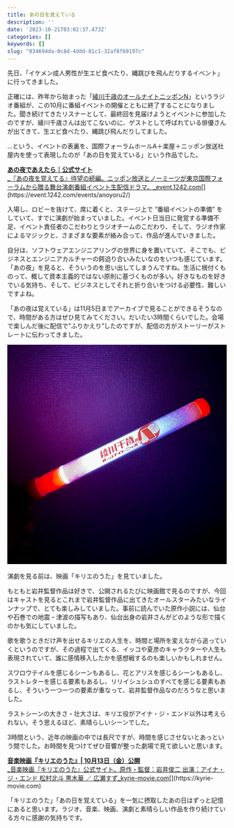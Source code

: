 ```yaml
---
title: あの日を覚えている
description: ''
date: '2023-10-21T03:02:37.473Z'
categories: []
keywords: []
slug: "034694da-0c8d-4ddd-81c1-32af8f69197c"
---
```

先日、「イケメン成人男性が生エビ食べたり、縄跳びを飛んだりするイベント」に行ってきました。

正確には、昨年から始まった「[綾川千歳のオールナイトニッポンN](https://www.allnightnippon.com/ayakawa/)」というラジオ番組が、この10月に番組イベントの開催とともに終了することになりました。聞き続けてきたリスナーとして、最終回を見届けようとイベントに参加したのですが、綾川千歳さんは出てこないのに、ゲストとして呼ばれている俳優さんが出てきて、生エビ食べたり、縄跳び飛んだりしてました。

…という、イベントの表裏を、国際フォーラムホールA＋楽屋＋ニッポン放送社屋内を使って表現したのが「あの日を覚えている」という作品でした。

[**あの夜であえたら｜公式サイト**  
_『あの夜を覚えてる』待望の続編。ニッポン放送とノーミーツが東京国際フォーラムから贈る舞台演劇番組イベント生配信ドラマ。_event.1242.com](https://event.1242.com/events/anoyoru2/ "https://event.1242.com/events/anoyoru2/")[](https://event.1242.com/events/anoyoru2/)

入場し、ロビーを抜けて、席に着くと、ステージ上で “番組イベントの準備” をしていて、すでに演劇が始まっていました。イベント日当日に発覚する準備不足、イベント責任者のこだわりとラジオチームのこだわり、そして、ラジオ作家によるマジックと、さまざまな要素が絡み合って、作品が進んでいきました。

自分は、ソフトウェアエンジニアリングの世界に身を置いていて、そこでも、ビジネスとエンジニアカルチャーの鍔迫り合いみたいなのをいつも感じています。「あの夜」を見ると、そういうのを思い出してしまうんですね。生活に根付くものって、概して資本主義的ではない原則に基づくものが多い。好きなものを好きでいる気持ち、そして、ビジネスとしてそれと折り合いをつける必要性、難しいですよね。

「あの夜は覚えている」は11月5日までアーカイブで見ることができるそうなので、時間がある方はぜひ見てみてください。だいたい3時間くらいでした。会場で楽しんだ後に配信で”ふりかえり”したのですが、配信の方がストーリーがストレートに伝わってきました。

![](1____KttFlmbMgEk____2KvpmaIg.jpeg)

演劇を見る前は、映画「キリエのうた」を見ていました。

もともと岩井監督作品は好きで、公開されるたびに映画館で見るのですが、今回はキャストを見るとこれまで岩井監督作品に出てきたオールスターみたいなラインナップで、とても楽しみしていました。事前に読んでいた原作小説には、仙台や石巻での地震・津波の描写もあり、仙台出身の岩井さんがどのような形で描くのかも気にしていました。

歌を歌うときだけ声を出せるキリエの人生を、時間と場所を変えながら追っていくというのですが、その過程で出てくる、イッコや夏彦のキャラクターや人生も表現されていて、誰に感情移入したかを感想戦するのも楽しいかもしれません。

スワロウテイルを感じるシーンもあるし、花とアリスを感じるシーンもあるし、ラストレターを感じる要素もあるし、リリイシュシュのすべてを感じる要素もあるし、そういう一つ一つの要素が重なって、岩井監督作品なのだろうなと思いました。

ラストシーンの大きさ・壮大さは、キリエ役がアイナ・ジ・エンド以外は考えられない。そう思えるほど、素晴らしいシーンでした。

3時間という、近年の映画の中では長尺ですが、時間を感じさせないとあっという間でした。お時間を見つけてぜひ音響が整った劇場で見て欲しいと思います。

[**音楽映画『キリエのうた』| 10月13日（金）公開**  
_音楽映画『キリエのうた』公式サイト。原作・監督：岩井俊二 出演：アイナ・ジ・エンド 松村北斗 黒木華 ／ 広瀬すず_kyrie-movie.com](https://kyrie-movie.com "https://kyrie-movie.com")[](https://kyrie-movie.com)

「キリエのうた」「あの日を覚えている」を一気に摂取したあの日はずっと記憶にあると思います。ラジオ、音楽、映画、演劇と素晴らしい作品を作り続けている方々に感謝の気持ちです。